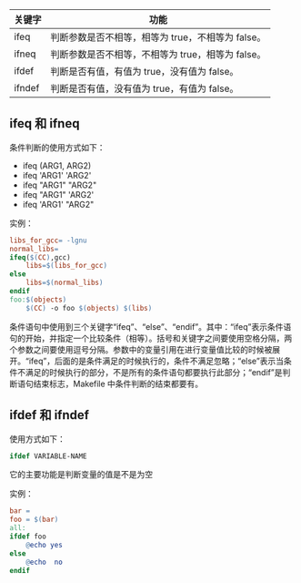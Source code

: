 

| 关键字 | 功能                                              |
| ------ | ------------------------------------------------- |
| ifeq   | 判断参数是否不相等，相等为 true，不相等为 false。 |
| ifneq  | 判断参数是否不相等，不相等为 true，相等为 false。 |
| ifdef  | 判断是否有值，有值为 true，没有值为 false。       |
| ifndef | 判断是否有值，没有值为 true，有值为 false。       |



## ifeq 和 ifneq

条件判断的使用方式如下：

- ifeq (ARG1, ARG2)
- ifeq 'ARG1' 'ARG2'
- ifeq "ARG1" "ARG2"
- ifeq "ARG1" 'ARG2'
- ifeq 'ARG1' "ARG2"

实例：

```makefile
libs_for_gcc= -lgnu
normal_libs=
ifeq($(CC),gcc)
    libs=$(libs_for_gcc)
else
    libs=$(normal_libs)
endif
foo:$(objects)
    $(CC) -o foo $(objects) $(libs)
```

条件语句中使用到三个关键字“ifeq”、“else”、“endif”。其中：“ifeq”表示条件语句的开始，并指定一个比较条件（相等）。括号和关键字之间要使用空格分隔，两个参数之间要使用逗号分隔。参数中的变量引用在进行变量值比较的时候被展开。“ifeq”，后面的是条件满足的时候执行的，条件不满足忽略；“else”表示当条件不满足的时候执行的部分，不是所有的条件语句都要执行此部分；“endif”是判断语句结束标志，Makefile 中条件判断的结束都要有。



## ifdef 和 ifndef 

使用方式如下：

```makefile
ifdef VARIABLE-NAME
```

它的主要功能是判断变量的值是不是为空

实例：

```makefile
bar =
foo = $(bar)
all:
ifdef foo
    @echo yes
else
    @echo  no
endif
```

